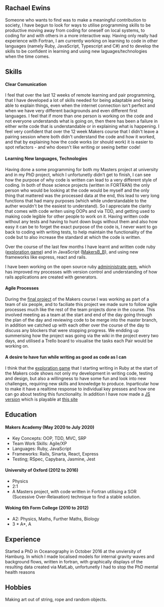 ## Rachael Ewins

Someone who wants to find was to make a meaningful contribution to society, I have begun to look for ways to utilise programming skills to be productive moving away from coding for oneself on local systems, to coding for and with others in a more interactive way. Having only really had experience with Fortran, I am currently working on learning to code in other languages (namely Ruby, JavaScript, Typescript and C#) and to develop the skills to be confident in learning and using new laguages/technologies when the time comes.


## Skills

#### Clear Comunication

I feel that over the last 12 weeks of remote learning and pair programming, that I have developed a lot of skills needed for being adaptable and being able to explain things, even when the internet connection isn't perfect and when we have very different backgrounds and even different first languages. I feel that if more than one person is working on the code and not everyone understands what is going on, then there has been a failure in either write code that is understandable or in explaining what is happening. I feel very confident that over the 12 week Makers course that I didn't leave a pairing session where both didn't understand the code and how it worked, and that by explaining how the code works (or should work) it is easier to spot refactors - and who doesn't like writing or seeing better code!

#### Learning New languages, Technologies

Having done a some programming for both my Masters project at university and in my PhD project, which I unfortunetly didn't get to finish, I can see how the purpose of why code is written can lead to a very different style of coding. In both of those science projects (written in FORTRAN) the only person who would be looking at the code would be myself and the only thing that mattered was the processed data at the end, this lead to very long functions that had many purposes (which while understandable to the auther wouldn't be the easiest to understand). So I appreciate the clarity that comes with code writen using OOPs and via TDD, and getting used to making code legible for other people to work on it. Having written code without any tests and having to hunt down bugs without them and also how easy it can be to forget the exact purpose of the code is, I never want to go back to coding with writing tests, to help maintain the functionality of the code but to also increase the standard at which the code is written.

Over the course of the last few months I have learnt and written code ruby ([exploration game](https://github.com/RaeRachael/exploration_game)) and in JavaScript ([MakersB_B](https://github.com/nadinedelia/MakersBnB)), and using new frameworks like express, react and rails.

I have been working on the open source ruby [admininistrate gem](https://github.com/thoughtbot/administrate), which has improved my processes with version control and understanding of how rails applications are created with generators. 


#### Agile Processes

During the [final project](https://github.com/RaeRachael/invimcible_front_end) of the Makers course I was working as part of a team of six people, and to faciliate this project we made sure to follow agile processes much like the rest of the team projects done in the course. This involved meeting as a team at the start and end of the day going through the plan of the day and reviewing code to be merge into the master branch, in addition we catched up with each other over the course of the day to discuss any blockers that were stopping progress. We endding up summerising how the project was going via the wiki in the project every two days, and utilised a Trello board to visualise the tasks each Pair would be working on. 

#### A desire to have fun while writing as good as code as I can

I think that the [exploration game](https://github.com/RaeRachael/exploration_game) that I starting writing in Ruby at the start of the Makers code shows not only my development in writing code, testing and design, but also a willingness to have some fun and look into new challenges, requiring new skills and knowledge to produce. Inparticular how to make it have a realtime response to individual key presses and how one can go about testing this functionality. In addition I have now made a [JS version](https://github.com/RaeRachael/JS_exploration_game) which is playable at [this site](http://exploration-game.surge.sh/)

## Education

#### Makers Academy (May 2020 to July 2020)

- Key Concepts: OOP, TDD, MVC, SRP
- Team Work Skills: Agile/XP
- Languages: Ruby, JavaScript
- Frameworks: Rails, Sinarta, React, Express
- Testing; RSpec, Capybara, Jasmine, Jest

#### University of Oxford (2012 to 2016)

- Physics
- 2:1
- A Masters project, with code written in Fortran utilising a SOR (Sucessive Over-Relaxation) technique to find a stable solution. 

#### Woking 6th Form College (2010 to 2012)

- A2: Physics, Maths, Further Maths, Biology
- 3 * A*, A

## Experience

Started a PhD in Oceanography in October 2016 at the unviersity of Hamburg. In which I made localised models for internal gravity waves and background flows, written in fortran, with graphically displays of the resulting data created via MatLab, unfortunetly I had to stop the PhD mental health reasons  

## Hobbies

Making art out of string, rope and random objects.
